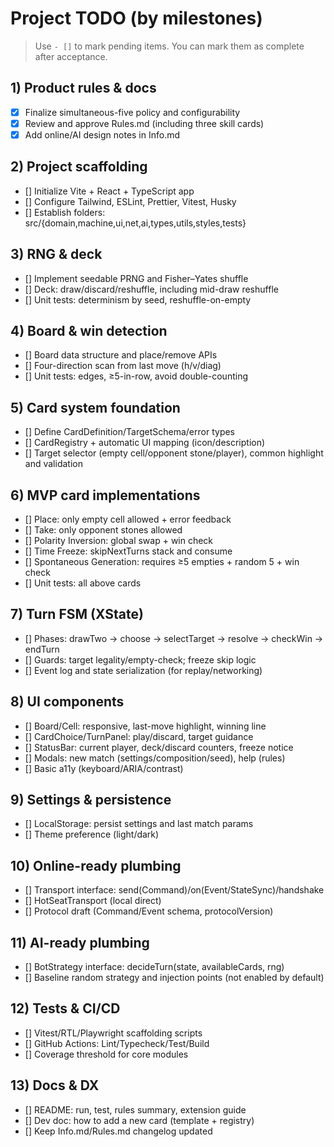 # Project TODO (by milestones)

> Use `- []` to mark pending items. You can mark them as complete after acceptance.

## 1) Product rules & docs
- [x] Finalize simultaneous-five policy and configurability
- [x] Review and approve Rules.md (including three skill cards)
- [x] Add online/AI design notes in Info.md

## 2) Project scaffolding
- [] Initialize Vite + React + TypeScript app
- [] Configure Tailwind, ESLint, Prettier, Vitest, Husky
- [] Establish folders: src/{domain,machine,ui,net,ai,types,utils,styles,tests}

## 3) RNG & deck
- [] Implement seedable PRNG and Fisher–Yates shuffle
- [] Deck: draw/discard/reshuffle, including mid-draw reshuffle
- [] Unit tests: determinism by seed, reshuffle-on-empty

## 4) Board & win detection
- [] Board data structure and place/remove APIs
- [] Four-direction scan from last move (h/v/diag)
- [] Unit tests: edges, ≥5-in-row, avoid double-counting

## 5) Card system foundation
- [] Define CardDefinition/TargetSchema/error types
- [] CardRegistry + automatic UI mapping (icon/description)
- [] Target selector (empty cell/opponent stone/player), common highlight and validation

## 6) MVP card implementations
- [] Place: only empty cell allowed + error feedback
- [] Take: only opponent stones allowed
- [] Polarity Inversion: global swap + win check
- [] Time Freeze: skipNextTurns stack and consume
- [] Spontaneous Generation: requires ≥5 empties + random 5 + win check
- [] Unit tests: all above cards

## 7) Turn FSM (XState)
- [] Phases: drawTwo → choose → selectTarget → resolve → checkWin → endTurn
- [] Guards: target legality/empty-check; freeze skip logic
- [] Event log and state serialization (for replay/networking)

## 8) UI components
- [] Board/Cell: responsive, last-move highlight, winning line
- [] CardChoice/TurnPanel: play/discard, target guidance
- [] StatusBar: current player, deck/discard counters, freeze notice
- [] Modals: new match (settings/composition/seed), help (rules)
- [] Basic a11y (keyboard/ARIA/contrast)

## 9) Settings & persistence
- [] LocalStorage: persist settings and last match params
- [] Theme preference (light/dark)

## 10) Online-ready plumbing
- [] Transport interface: send(Command)/on(Event/StateSync)/handshake
- [] HotSeatTransport (local direct)
- [] Protocol draft (Command/Event schema, protocolVersion)

## 11) AI-ready plumbing
- [] BotStrategy interface: decideTurn(state, availableCards, rng)
- [] Baseline random strategy and injection points (not enabled by default)

## 12) Tests & CI/CD
- [] Vitest/RTL/Playwright scaffolding scripts
- [] GitHub Actions: Lint/Typecheck/Test/Build
- [] Coverage threshold for core modules

## 13) Docs & DX
- [] README: run, test, rules summary, extension guide
- [] Dev doc: how to add a new card (template + registry)
- [] Keep Info.md/Rules.md changelog updated
